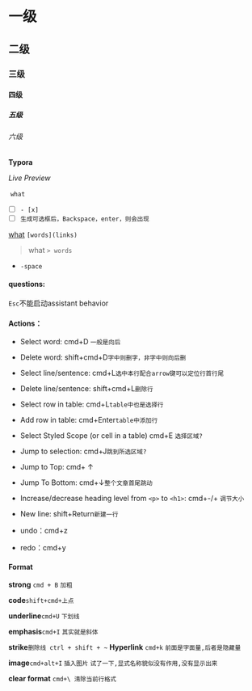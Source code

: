 # 一级

## 二级

### 三级

#### 四级

##### 五级

###### 六级

**Typora**

*Live Preview*

 `what`

- [ ] `- [x]`
- [ ] `生成可选框后，Backspace，enter，则会出现`

[what](https://help.github.com/articles/github-flavored-markdown/) `[words](links)`

> what `> words`

- `-space`

#### questions:

`Esc`不能启动assistant behavior

#### Actions：

- Select word: cmd+D `一般是向后`
- Delete word: shift+cmd+D`字中则删字，非字中则向后删`
- Select line/sentence: cmd+L`选中本行配合arrow键可以定位行首行尾`
- Delete line/sentence: shift+cmd+L`删除行`
- Select row in table: cmd+L`table中也是选择行`
- Add row in table: cmd+Enter`table中添加行`
- Select Styled Scope (or cell in a table) cmd+E `选择区域?`
- Jump to selection: cmd+J`跳到所选区域?`
- Jump to Top: cmd+ ↑
- Jump To Bottom: cmd+↓`整个文章首尾跳动`
- Increase/decrease heading level from `<p>` to `<h1>`: cmd+-/+ `调节大小`
- New line: shift+Return`新建一行`


- undo：cmd+z
- redo：cmd+y

#### Format

**strong** `cmd + B` `加粗`

**code**`shift+cmd+上点`

**underline**`cmd+U` `下划线`

**emphasis**`cmd+I` `其实就是斜体`

**strike**`删除线 ctrl + shift + ~`
**Hyperlink** `cmd+k` `前面是字面量,后者是隐藏量`

**image**`cmd+alt+I` `插入图片` `试了一下,显式名称貌似没有作用,没有显示出来`

**clear format** `cmd+\ 清除当前行格式`









